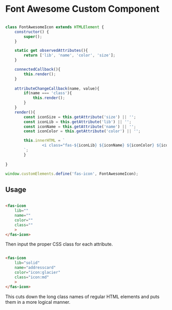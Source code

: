 # Font Awesome Custom Component

```js

class FontAwesomeIcon extends HTMLElement {
    constructor() {
        super();
    }

    static get observedAttributes(){
        return ['lib', 'name', 'color', 'size'];
    }

    connectedCallback(){
        this.render();
    }
     
    attributeChangeCallback(name, value){
        if(name === 'class'){
            this.render();
        }
    }
    render(){
        const iconSize = this.getAttribute('size') || '';
        const iconLib = this.getAttribute('lib') || '';
        const iconName = this.getAttribute('name') || '';
        const iconColor = this.getAttribute('color') || '';

        this.innerHTML = `
                <i class="fas-${iconLib} ${iconName} ${iconColor} ${iconSize}"></i>
        `;
        }
    
}

window.customElements.define('fas-icon', FontAwesomeIcon);

```

## Usage

```html

<fas-icon
    lib=""
    name=""
    color=""
    class=""
    >
</fas-icon>

```

Then input the proper CSS class for each attribute.

```html

<fas-icon
    lib="solid"
    name="addresscard"
    color="icon:glacier"
    class="icon:md"
    >
</fas-icon>

```
This cuts down the long class names of regular HTML elements 
and puts them in a more logical manner.